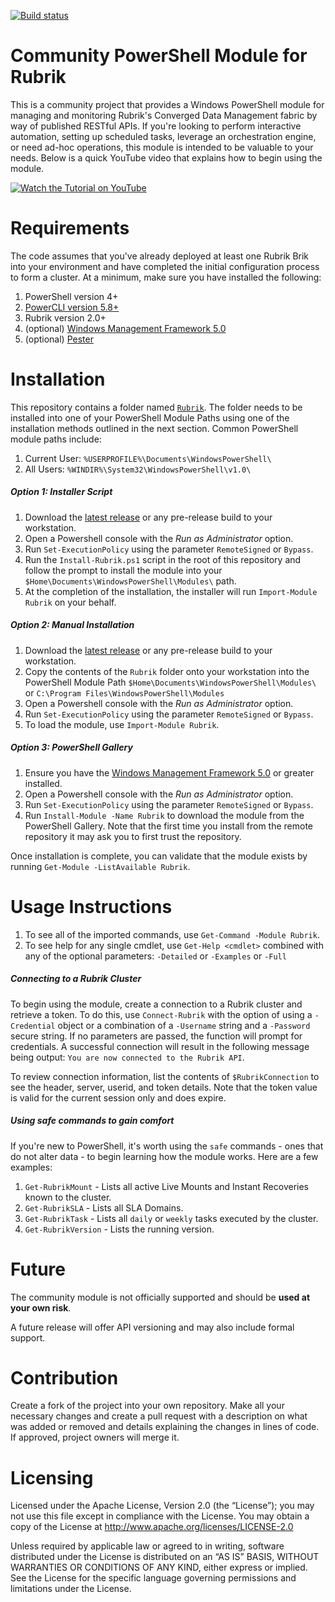 [![Build status](https://ci.appveyor.com/api/projects/status/52cv3jshak2w7624?svg=true)](https://ci.appveyor.com/project/chriswahl/powershell-module)

Community PowerShell Module for Rubrik
============================

This is a community project that provides a Windows PowerShell module for managing and monitoring Rubrik's Converged Data Management fabric by way of published RESTful APIs. If you're looking to perform interactive automation, setting up scheduled tasks, leverage an orchestration engine, or need ad-hoc operations, this module is intended to be valuable to your needs. Below is a quick YouTube video that explains how to begin using the module.

[![Watch the Tutorial on YouTube](http://i.imgur.com/MGHfunv.png)](https://www.youtube.com/watch?v=XJ6IaVhYWWY "Watch the Tutorial on YouTube")

# Requirements

The code assumes that you've already deployed at least one Rubrik Brik into your environment and have completed the initial configuration process to form a cluster. At a minimum, make sure you have installed the following:

1. PowerShell version 4+
2. [PowerCLI version 5.8+](http://www.vmware.com/go/powercli)
3. Rubrik version 2.0+
4. (optional) [Windows Management Framework 5.0](https://www.microsoft.com/en-us/download/details.aspx?id=50395)
5. (optional) [Pester](https://github.com/pester/Pester)

# Installation

This repository contains a folder named [`Rubrik`](https://github.com/rubrikinc/PowerShell-Module/tree/readme-work/Rubrik). The folder needs to be installed into one of your PowerShell Module Paths using one of the installation methods outlined in the next section. Common PowerShell module paths include:

1. Current User: `%USERPROFILE%\Documents\WindowsPowerShell\`
2. All Users: `%WINDIR%\System32\WindowsPowerShell\v1.0\`

##### Option 1: Installer Script

1. Download the [latest release](https://github.com/rubrikinc/PowerShell-Module/releases/latest) or any pre-release build to your workstation.
2. Open a Powershell console with the *Run as Administrator* option.
3. Run `Set-ExecutionPolicy` using the parameter `RemoteSigned` or `Bypass`.
2. Run the `Install-Rubrik.ps1` script in the root of this repository and follow the prompt to install the module into your `$Home\Documents\WindowsPowerShell\Modules\` path.
3. At the completion of the installation, the installer will run `Import-Module Rubrik` on your behalf.

##### Option 2: Manual Installation

1. Download the [latest release](https://github.com/rubrikinc/PowerShell-Module/releases/latest) or any pre-release build to your workstation.
2. Copy the contents of the `Rubrik` folder onto your workstation into the PowerShell Module Path `$Home\Documents\WindowsPowerShell\Modules\` or `C:\Program Files\WindowsPowerShell\Modules`
2. Open a Powershell console with the *Run as Administrator* option.
3. Run `Set-ExecutionPolicy` using the parameter `RemoteSigned` or `Bypass`.
5. To load the module, use `Import-Module Rubrik`.

##### Option 3: PowerShell Gallery

1. Ensure you have the [Windows Management Framework 5.0](https://www.microsoft.com/en-us/download/details.aspx?id=50395) or greater installed.
2. Open a Powershell console with the *Run as Administrator* option.
3. Run `Set-ExecutionPolicy` using the parameter `RemoteSigned` or `Bypass`.
4. Run `Install-Module -Name Rubrik` to download the module from the PowerShell Gallery. Note that the first time you install from the remote repository it may ask you to first trust the repository.

Once installation is complete, you can validate that the module exists by running `Get-Module -ListAvailable Rubrik`.

# Usage Instructions

1. To see all of the imported commands, use `Get-Command -Module Rubrik`.
2. To see help for any single cmdlet, use `Get-Help <cmdlet>` combined with any of the optional parameters: `-Detailed` or `-Examples` or `-Full`

##### Connecting to a Rubrik Cluster

To begin using the module, create a connection to a Rubrik cluster and retrieve a token. To do this, use `Connect-Rubrik` with the option of using a `-Credential` object or a combination of a `-Username` string and a `-Password` secure string. If no parameters are passed, the function will prompt for credentials. A successful connection will result in the following message being output: `You are now connected to the Rubrik API`.

To review connection information, list the contents of `$RubrikConnection` to see the header, server, userid, and token details. Note that the token value is valid for the current session only and does expire.

##### Using safe commands to gain comfort

If you're new to PowerShell, it's worth using the `safe` commands - ones that do not alter data - to begin learning how the module works. Here are a few examples:

1. `Get-RubrikMount` - Lists all active Live Mounts and Instant Recoveries known to the cluster.
2. `Get-RubrikSLA` - Lists all SLA Domains.
3. `Get-RubrikTask` - Lists all `daily` or `weekly` tasks executed by the cluster.
4. `Get-RubrikVersion` - Lists the running version.

# Future

The community module is not officially supported and should be **used at your own risk**.

A future release will offer API versioning and may also include formal support.

# Contribution

Create a fork of the project into your own repository. Make all your necessary changes and create a pull request with a description on what was added or removed and details explaining the changes in lines of code. If approved, project owners will merge it.

# Licensing

Licensed under the Apache License, Version 2.0 (the “License”); you may not use this file except in compliance with the License. You may obtain a copy of the License at http://www.apache.org/licenses/LICENSE-2.0

Unless required by applicable law or agreed to in writing, software distributed under the License is distributed on an “AS IS” BASIS, WITHOUT WARRANTIES OR CONDITIONS OF ANY KIND, either express or implied. See the License for the specific language governing permissions and limitations under the License.
